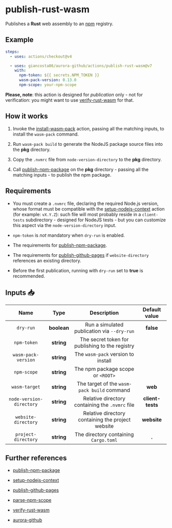 # publish-rust-wasm

Publishes a **Rust** web assembly to an [npm](https://www.npmjs.com/) registry.

## Example

```yaml
steps:
  - uses: actions/checkout@v4

  - uses: giancosta86/aurora-github/actions/publish-rust-wasm@v7
    with:
      npm-token: ${{ secrets.NPM_TOKEN }}
      wasm-pack-version: 0.13.0
      npm-scope: your-npm-scope
```

**Please, note**: this action is designed for _publication_ only - not for verification: you might want to use [verify-rust-wasm](../verify-rust-wasm/README.md) for that.

## How it works

1. Invoke the [install-wasm-pack](../install-wasm-pack/README.md) action, passing all the matching inputs, to install the `wasm-pack` command.

1. Run `wasm-pack build` to generate the NodeJS package source files into the **pkg** directory.

1. Copy the `.nvmrc` file from `node-version-directory` to the **pkg** directory.

1. Call [publish-npm-package](../publish-npm-package/README.md) on the **pkg** directory - passing all the matching inputs - to publish the npm package.

## Requirements

- You must create a `.nvmrc` file, declaring the required Node.js version, whose format must be compatible with the [setup-nodejs-context](../setup-nodejs-context/README.md) action (for example: `vX.Y.Z`): such file will most probably reside in a `client-tests` subdirectory - designed for NodeJS tests - but you can customize this aspect via the `node-version-directory` input.

- `npm-token` is _not_ mandatory when `dry-run` is enabled.

- The requirements for [publish-npm-package](../publish-npm-package/README.md).

- The requirements for [publish-github-pages](../publish-github-pages/README.md) if `website-directory` references an existing directory.

- Before the first publication, running with `dry-run` set to **true** is recommended.

## Inputs 📥

|           Name           |    Type     |                    Description                    |  Default value   |
| :----------------------: | :---------: | :-----------------------------------------------: | :--------------: |
|        `dry-run`         | **boolean** |    Run a simulated publication via `--dry-run`    |    **false**     |
|       `npm-token`        | **string**  |  The secret token for publishing to the registry  |                  |
|   `wasm-pack-version`    | **string**  |        The `wasm-pack` version to install         |                  |
|       `npm-scope`        | **string**  |         The npm package scope or `<ROOT>`         |                  |
|      `wasm-target`       | **string**  |    The target of the `wasm-pack build` command    |     **web**      |
| `node-version-directory` | **string**  |  Relative directory containing the `.nvmrc` file  | **client-tests** |
|   `website-directory`    | **string**  | Relative directory containing the project website |   **website**    |
|   `project-directory`    | **string**  |       The directory containing `Cargo.toml`       |      **.**       |

## Further references

- [publish-npm-package](../publish-npm-package/README.md)

- [setup-nodejs-context](../setup-nodejs-context/README.md)

- [publish-github-pages](../publish-github-pages/README.md)

- [parse-npm-scope](../parse-npm-scope/README.md)

- [verify-rust-wasm](../verify-rust-wasm/README.md)

- [aurora-github](../../README.md)

